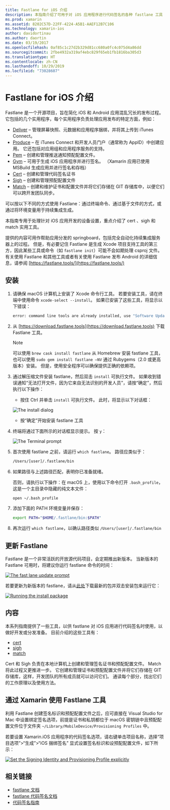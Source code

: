 ```yaml
---
title: Fastlane for iOS 介绍
description: 本指南介绍了可用于对 iOS 应用程序进行代码签名的各种 fastlane 工具 其中介绍了如何更新、安装和使用 fastlane 工具。
ms.prod: xamarin
ms.assetid: 8202C57D-22FF-4224-A5B1-AAEF12B7C106
ms.technology: xamarin-ios
author: davidortinau
ms.author: daortin
ms.date: 03/19/2017
ms.openlocfilehash: 0af85c1c27d2b329d81cc680a0fc4c075d4a86dd
ms.sourcegitcommit: 2fbe4932a319af4ebc829f65eb1fb1816ba305d3
ms.translationtype: HT
ms.contentlocale: zh-CN
ms.lasthandoff: 10/29/2019
ms.locfileid: "73028607"
---
```

# <a name="introduction-to-fastlane-for-ios"></a>Fastlane for iOS 介绍

Fastlane 是一个开源项目，旨在简化 iOS 和 Android 应用混乱冗长的发布过程。 它包括的几个实用程序，每个实用程序负责处理应用发布的特定方面，例如：

- [Deliver](https://github.com/fastlane/fastlane/tree/master/deliver#readme) – 管理屏幕快照、元数据和应用程序捆绑，并将其上传到 iTunes Connect。
- [Produce](https://github.com/fastlane/fastlane/tree/master/produce#readme) – 在 iTunes Connect 和开发人员门户（通常称为 AppID）中创建应用。 它还包括对应用组和应用程序服务的支持。
- [Pem](https://github.com/fastlane/fastlane/tree/master/pem#readme) – 创建和管理推送通知预配配置文件。
- [Gym](https://github.com/fastlane/fastlane/tree/master/gym#readme) – 可用于生成 iOS 应用程序并进行签名。 （Xamarin 应用已使用 MSBuild 生成应用并进行签名和存档）
- [Cert](https://github.com/fastlane/fastlane/tree/master/cert#readme) – 创建和管理代码签名证书 
- [Sigh](https://github.com/fastlane/fastlane/tree/master/sigh#readme) – 创建和管理预配配置文件
- [Match](https://github.com/fastlane/fastlane/tree/master/match#readme) – 创建和维护证书和配置文件并将它们存储在 GIT 存储库中，以便它们可以跨开发团队同步。

可以按以下不同的方式使用 Fastlane：通过终端命令、通过基于文件的方式，或通过将环境变量用于持续集成生成。 

本指南专用于处理针对 iOS 应用开发的设备设置，重点介绍了 cert  、sigh  和 match  实用工具。 

提供的内容可用作帮助应用分发的 springboard，包括完全自动化持续集成服务器上的过程。 但是，有必要记住 Fastlane 是生成 Xcode 项目支持工具的第三方，因此某些工具或命令（如 `fastlane init`）可能不会如期处理 csproj 文件。 有关使用 Fastlane 和其他工具或者有关使用 Fastlane 发布 Android 的详细信息，请参阅 [https://fastlane.tools/](https://fastlane.tools/)

<a name="Installation" />

## <a name="installation"></a>安装

1. 请确保 macOS 计算机上安装了 Xcode 命令行工具。 若要安装工具，请在终端中使用命令 `xcode-select --install`。 如果已安装了这些工具，将显示以下错误：

    ```bash
    error: command line tools are already installed, use "Software Update" to install updates
    ```

2. 从 [https://download.fastlane.tools](https://download.fastlane.tools) 下载 Fastlane 工具。 

    > [!NOTE]
    > 可以使用 `brew cask install fastlane` 从 Homebrew 安装 fastlane 工具，也可以使用 `sudo gem install fastlane –NV` 通过 Rubygems（2.0 或更高版本）安装。 但是，使用安全程序可以确保提供正确的依赖项。 

3. 通过解压缩文件安装 fastlane，然后双击 `install` 可执行文件。 如果收到错误通知“无法打开文件，因为它来自无法识别的开发人员”，请按“确定”，然后执行以下操作：
    - 按住 Ctrl 并单击 `install` 可执行文件。 此时，将显示以下对话框：

     ![](images/fastlane-image12.png "The install dialog")

    - 按“确定”开始安装 fastlane 工具

4. 终端将通过下面所示的对话框显示提示。 按 `y`：

   ![](images/fastlane-image13.png "The Terminal prompt")

5. 首次使用 fastlane 之前，请运行 `which fastlane`。 路径应类似于： 

    ```bash
    /Users/[user]/.fastlane/bin
    ```

6. 如果路径与上述路径匹配，表明你已准备就绪。

     否则，请执行以下操作：在 macOS 上，使用以下命令打开 `.bash_profile`，这是一个主目录中隐藏的纯文本文件：

    ```bash
    open ~/.bash_profile
    ```

7. 添加下面的 PATH 环境变量并保存： 

    ```bash
    export PATH="$HOME/.fastlane/bin:$PATH"
    ```

8. 再次运行 `which fastlane`，以确认路径类似 `/Users/[user]/.fastlane/bin`

## <a name="updating-fastlane"></a>更新 Fastlane

Fastlane 是一个非常活跃的开放源代码项目，会定期推出新版本。 当新版本的 Fastlane 可用时，将建议你运行 fastlane 命令的时间：

[![](images/fastlane-image0.png "The fast lane update prompt")](images/fastlane-image0.png#lightbox)

若要更新为新版本的 fastlane，请从[此处](https://download.fastlane.tools)下载最新的包并双击安装包来运行它：

[![](images/fastlane-image0a.png "Running the install package")](images/fastlane-image0a.png#lightbox)

## <a name="contents"></a>内容

本系列指南提供了一些工具，以供 fastlane 对 iOS 应用进行代码签名时使用，以做好开发或分发准备。 目前介绍的这些工具有：

- [cert](~/ios/deploy-test/provisioning/fastlane/cert.md)
- [sigh](~/ios/deploy-test/provisioning/fastlane/sigh.md)
- [match](~/ios/deploy-test/provisioning/fastlane/match.md)

Cert 和 Sigh 负责在本地计算机上创建和管理签名证书和预配配置文件。 Match 将此过程又更推进一步。 它创建和管理证书和预配配置文件并将它们存储在 GIT 存储库，这样，开发团队的所有成员就可以访问它们。 通读每个部分，找出它们的工作原理以及使用方法。

## <a name="using-fastlane-tools-with-xamarin"></a>通过 Xamarin 使用 Fastlane 工具

利用 Fastlane 创建签名标识和预配配置文件之后，应可直接在 Visual Studio for Mac 中设置绑定签名选项，前提是证书和私钥都位于 macOS 密钥链中且预配配置文件位于文件夹 `~/Library/MobileDevice/Provisioning Profiles` 中。

若要设置 Xamarin.iOS 应用程序的代码签名选项，请右键单击项目名称，选择“项目选项”>“生成”>“iOS 捆绑签名”  显式设置签名标识和设预配配置文件，如下所示：

[![](images/fastlane-image11.png "Set the Signing Identity and Provisioning Profile explicitly")](images/fastlane-image11.png#lightbox)

## <a name="related-links"></a>相关链接

- [fastlane 文档](https://fastlane.tools/)
- [fastlane 代码签名文档](https://docs.fastlane.tools/codesigning/getting-started/)
- [代码签名指南](https://codesigning.guide/)
